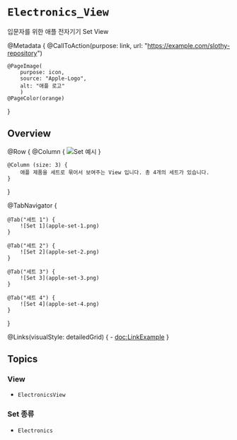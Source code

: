 # ``Electronics_View``

입문자를 위한 애플 전자기기 Set View

@Metadata {
    @CallToAction(purpose: link, url: "https://example.com/slothy-repository")

    @PageImage(
        purpose: icon,
        source: "Apple-Logo",
        alt: "애플 로고"
        )
    @PageColor(orange)
}

## Overview

@Row {
    @Column {
        ![Set 예시](apple-electronics-set.png)
    }
    
    @Column (size: 3) {
        애플 제품을 세트로 묶어서 보여주는 View 입니다. 총 4개의 세트가 있습니다.
    }
}


@TabNavigator {
    
    @Tab("세트 1") {
        ![Set 1](apple-set-1.png)
    }
    
    @Tab("세트 2") {
        ![Set 2](apple-set-2.png)
    }
    
    @Tab("세트 3") {
        ![Set 3](apple-set-3.png)
    }
    
    @Tab("세트 4") {
        ![Set 4](apple-set-4.png) 
    }
}



@Links(visualStyle: detailedGrid) {
    - <doc:LinkExample>
}

## Topics

### View

- ``ElectronicsView``

### Set 종류

- ``Electronics``
